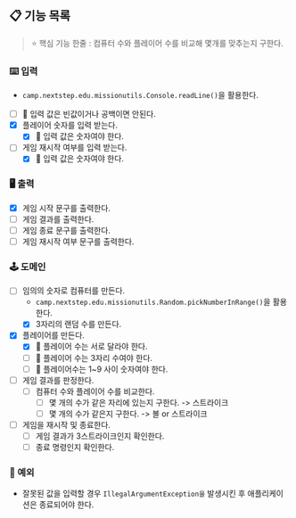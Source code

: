 ## 📋 기능 목록

> ⭐ 핵심 기능 한줄 : 컴퓨터 수와 플레이어 수를 비교해 몇개를 맞추는지 구한다.

### ⌨️ 입력

- `camp.nextstep.edu.missionutils.Console.readLine()`을 활용한다.
- [ ] 🧨 입력 값은 빈값이거나 공백이면 안된다.
- [x] 플레이어 숫자를 입력 받는다.
    - [x] 🧨 입력 값은 숫자여야 한다.
- [ ] 게임 재시작 여부를 입력 받는다.
    - [x] 🧨 입력 값은 숫자여야 한다.

### 🖥 출력

- [x] 게임 시작 문구를 출력한다.
- [ ] 게임 결과를 출력한다.
- [ ] 게임 종료 문구를 출력한다.
- [ ] 게임 재시작 여부 문구를 출력한다.

### 🕹️ 도메인

- [ ] 임의의 숫자로 컴퓨터를 만든다.
    - `camp.nextstep.edu.missionutils.Random.pickNumberInRange()`을 활용한다.
    - [x] 3자리의 랜덤 수를 만든다.
- [x] 플레이어를 만든다.
    - [x] 🧨 플레이어 수는 서로 달라야 한다.
    - [ ] 🧨 플레이어 수는 3자리 수여야 한다.
    - [ ] 🧨 플레이어수는 1~9 사이 숫자여야 한다.
- [ ] 게임 결과를 판정한다.
    - [ ] 컴퓨터 수와 플레이어 수를 비교한다.
        - [ ] 몇 개의 수가 같은 자리에 있는지 구한다. -> 스트라이크
        - [ ] 몇 개의 수가 같은지 구한다. -> 볼 or 스트라이크
- [ ] 게임을 재시작 및 종료한다.
    - [ ] 게임 결과가 3스트라이크인지 확인한다.
    - [ ] 종료 명령인지 확인한다.

### 🧨 예외

- 잘못된 값을 입력할 경우 `IllegalArgumentException을` 발생시킨 후 애플리케이션은 종료되어야 한다.
